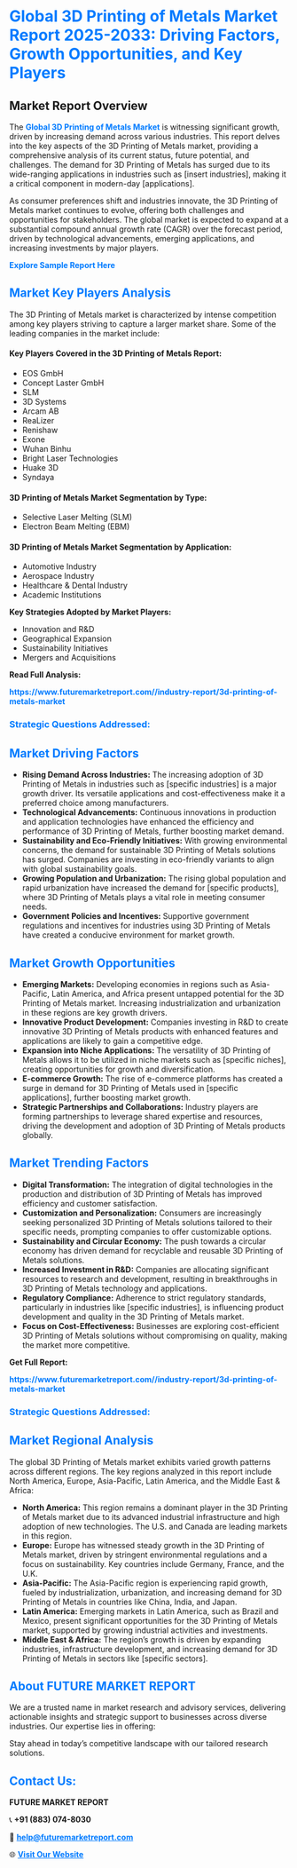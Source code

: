 <h1 style="color: #007BFF;">Global 3D Printing of Metals Market Report 2025-2033: Driving Factors, Growth Opportunities, and Key Players</h1>

<section id="overview">
<h2>Market Report Overview</h2>
<p>The <a href="https://www.futuremarketreport.com//industry-report/3d-printing-of-metals-market" style="color: #007BFF; text-decoration: none;"><strong>Global 3D Printing of Metals Market</strong></a> is witnessing significant growth, driven by increasing demand across various industries. This report delves into the key aspects of the 3D Printing of Metals market, providing a comprehensive analysis of its current status, future potential, and challenges. The demand for 3D Printing of Metals has surged due to its wide-ranging applications in industries such as [insert industries], making it a critical component in modern-day [applications].</p>
<p>As consumer preferences shift and industries innovate, the 3D Printing of Metals market continues to evolve, offering both challenges and opportunities for stakeholders. The global market is expected to expand at a substantial compound annual growth rate (CAGR) over the forecast period, driven by technological advancements, emerging applications, and increasing investments by major players.</p>
</section>

<section id="overview">
<p><a href="https://www.futuremarketreport.com//request-sample/reportId=91351" style="color: #007BFF; text-decoration: none;"><strong>Explore Sample Report Here</strong></a></p>
</section>

<section id="key-players">
<h2 style="color: #007BFF;">Market Key Players Analysis</h2>
<p>The 3D Printing of Metals market is characterized by intense competition among key players striving to capture a larger market share. Some of the leading companies in the market include:</p>
<h4>Key Players Covered in the 3D Printing of Metals Report:</h4>
<ul><li>EOS GmbH</li><li>Concept Laster GmbH</li><li>SLM</li><li>3D Systems</li><li>Arcam AB</li><li>ReaLizer</li><li>Renishaw</li><li>Exone</li><li>Wuhan Binhu</li><li>Bright Laser Technologies</li><li>Huake 3D</li><li>Syndaya</li></ul>
<h4>3D Printing of Metals Market Segmentation by Type:</h4>
<ul><li>Selective Laser Melting (SLM)</li><li>Electron Beam Melting (EBM)</li></ul>

<h4>3D Printing of Metals Market Segmentation by Application:</h4>
<ul><li>Automotive Industry</li><li>Aerospace Industry</li><li>Healthcare &amp; Dental Industry</li><li>Academic Institutions</li></ul>
<p><strong>Key Strategies Adopted by Market Players:</strong></p>
<ul>
<li>Innovation and R&D</li>
<li>Geographical Expansion</li>
<li>Sustainability Initiatives</li>
<li>Mergers and Acquisitions</li>
</ul>
</section>

<section>
<p><strong>Read Full Analysis: </strong></p><a href="https://www.futuremarketreport.com//industry-report/3d-printing-of-metals-market" style="color: #007BFF; text-decoration: none;"><strong>https://www.futuremarketreport.com//industry-report/3d-printing-of-metals-market</strong></a>
<h3 style="color: #007BFF;">Strategic Questions Addressed:</h3>
</section>

<section id="driving-factors">
<h2 style="color: #007BFF;">Market Driving Factors</h2>
<ul>
<li><strong>Rising Demand Across Industries:</strong> The increasing adoption of 3D Printing of Metals in industries such as [specific industries] is a major growth driver. Its versatile applications and cost-effectiveness make it a preferred choice among manufacturers.</li>
<li><strong>Technological Advancements:</strong> Continuous innovations in production and application technologies have enhanced the efficiency and performance of 3D Printing of Metals, further boosting market demand.</li>
<li><strong>Sustainability and Eco-Friendly Initiatives:</strong> With growing environmental concerns, the demand for sustainable 3D Printing of Metals solutions has surged. Companies are investing in eco-friendly variants to align with global sustainability goals.</li>
<li><strong>Growing Population and Urbanization:</strong> The rising global population and rapid urbanization have increased the demand for [specific products], where 3D Printing of Metals plays a vital role in meeting consumer needs.</li>
<li><strong>Government Policies and Incentives:</strong> Supportive government regulations and incentives for industries using 3D Printing of Metals have created a conducive environment for market growth.</li>
</ul>
</section>

<section id="growth-opportunities">
<h2 style="color: #007BFF;">Market Growth Opportunities</h2>
<ul>
<li><strong>Emerging Markets:</strong> Developing economies in regions such as Asia-Pacific, Latin America, and Africa present untapped potential for the 3D Printing of Metals market. Increasing industrialization and urbanization in these regions are key growth drivers.</li>
<li><strong>Innovative Product Development:</strong> Companies investing in R&D to create innovative 3D Printing of Metals products with enhanced features and applications are likely to gain a competitive edge.</li>
<li><strong>Expansion into Niche Applications:</strong> The versatility of 3D Printing of Metals allows it to be utilized in niche markets such as [specific niches], creating opportunities for growth and diversification.</li>
<li><strong>E-commerce Growth:</strong> The rise of e-commerce platforms has created a surge in demand for 3D Printing of Metals used in [specific applications], further boosting market growth.</li>
<li><strong>Strategic Partnerships and Collaborations:</strong> Industry players are forming partnerships to leverage shared expertise and resources, driving the development and adoption of 3D Printing of Metals products globally.</li>
</ul>
</section>

<section id="trending-factors">
<h2 style="color: #007BFF;">Market Trending Factors</h2>
<ul>
<li><strong>Digital Transformation:</strong> The integration of digital technologies in the production and distribution of 3D Printing of Metals has improved efficiency and customer satisfaction.</li>
<li><strong>Customization and Personalization:</strong> Consumers are increasingly seeking personalized 3D Printing of Metals solutions tailored to their specific needs, prompting companies to offer customizable options.</li>
<li><strong>Sustainability and Circular Economy:</strong> The push towards a circular economy has driven demand for recyclable and reusable 3D Printing of Metals solutions.</li>
<li><strong>Increased Investment in R&D:</strong> Companies are allocating significant resources to research and development, resulting in breakthroughs in 3D Printing of Metals technology and applications.</li>
<li><strong>Regulatory Compliance:</strong> Adherence to strict regulatory standards, particularly in industries like [specific industries], is influencing product development and quality in the 3D Printing of Metals market.</li>
<li><strong>Focus on Cost-Effectiveness:</strong> Businesses are exploring cost-efficient 3D Printing of Metals solutions without compromising on quality, making the market more competitive.</li>
</ul>
</section>

<section>
<p><strong>Get Full Report: </strong></p><a href="https://www.futuremarketreport.com//industry-report/3d-printing-of-metals-market" style="color: #007BFF; text-decoration: none;"><strong>https://www.futuremarketreport.com//industry-report/3d-printing-of-metals-market</strong></a>
<h3 style="color: #007BFF;">Strategic Questions Addressed:</h3>
</section>


<section id="regional-analysis">
<h2 style="color: #007BFF;">Market Regional Analysis</h2>
<p>The global 3D Printing of Metals market exhibits varied growth patterns across different regions. The key regions analyzed in this report include North America, Europe, Asia-Pacific, Latin America, and the Middle East & Africa:</p>
<ul>
<li><strong>North America:</strong> This region remains a dominant player in the 3D Printing of Metals market due to its advanced industrial infrastructure and high adoption of new technologies. The U.S. and Canada are leading markets in this region.</li>
<li><strong>Europe:</strong> Europe has witnessed steady growth in the 3D Printing of Metals market, driven by stringent environmental regulations and a focus on sustainability. Key countries include Germany, France, and the U.K.</li>
<li><strong>Asia-Pacific:</strong> The Asia-Pacific region is experiencing rapid growth, fueled by industrialization, urbanization, and increasing demand for 3D Printing of Metals in countries like China, India, and Japan.</li>
<li><strong>Latin America:</strong> Emerging markets in Latin America, such as Brazil and Mexico, present significant opportunities for the 3D Printing of Metals market, supported by growing industrial activities and investments.</li>
<li><strong>Middle East & Africa:</strong> The region’s growth is driven by expanding industries, infrastructure development, and increasing demand for 3D Printing of Metals in sectors like [specific sectors].</li>
</ul>
</section>

<footer>
<h2 style="color: #007BFF;">About FUTURE MARKET REPORT</h2>
<p>We are a trusted name in market research and advisory services, delivering actionable insights and strategic support to businesses across diverse industries. Our expertise lies in offering:</p>

<p>Stay ahead in today’s competitive landscape with our tailored research solutions.</p>

<h2 style="color: #007BFF;">Contact Us:</h2>
<p><strong>FUTURE MARKET REPORT</strong></p>
<p>📞 <strong>+91 (883) 074-8030</strong></p>
<p>📧 <strong><a href="mailto:help@futuremarketreport.com" style="color: #007BFF;">help@futuremarketreport.com</a></strong></p>
<p>🌐 <strong><a href="https://www.futuremarketreport.com/" style="color: #007BFF;">Visit Our Website</a></strong></p>
</footer>